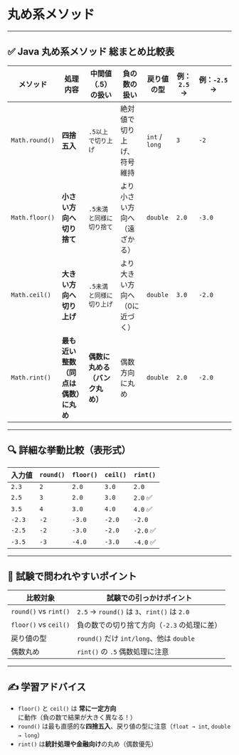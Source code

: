 # 丸め系メソッド

---



## ✅ Java 丸め系メソッド 総まとめ比較表

| メソッド | 処理内容 | 中間値（.5）の扱い | 負の数の扱い | 戻り値の型 | 例：`2.5` → | 例：`-2.5` → |
| --- | --- | --- | --- | --- | --- | --- |
| `Math.round()` | **四捨五入** | `.5以上で切り上げ` | 絶対値で切り上げ、符号維持 | `int` / `long` | `3` | `-2` |
| `Math.floor()` | **小さい方向へ切り捨て** | `.5未満と同様に切り捨て` | より小さい方向へ（遠ざかる） | `double` | `2.0` | `-3.0` |
| `Math.ceil()` | **大きい方向へ切り上げ** | `.5未満と同様に切り上げ` | より大きい方向へ（0に近づく） | `double` | `3.0` | `-2.0` |
| `Math.rint()` | **最も近い整数（同点は偶数）に丸め** | **偶数に丸める（バンク丸め）** | 偶数方向に丸め | `double` | `2.0` | `-2.0` |

---

## 🔍 詳細な挙動比較（表形式）

| 入力値 | `round()` | `floor()` | `ceil()` | `rint()` |
| --- | --- | --- | --- | --- |
| `2.3` | `2` | `2.0` | `3.0` | `2.0` |
| `2.5` | `3` | `2.0` | `3.0` | `2.0` ✅ |
| `3.5` | `4` | `3.0` | `4.0` | `4.0` ✅ |
| `-2.3` | `-2` | `-3.0` | `-2.0` | `-2.0` |
| `-2.5` | `-2` | `-3.0` | `-2.0` | `-2.0` ✅ |
| `-3.5` | `-3` | `-4.0` | `-3.0` | `-4.0` ✅ |

---

## 🧠 試験で問われやすいポイント

| 比較対象 | 試験での引っかけポイント |
| --- | --- |
| `round()` vs `rint()` | `2.5` → `round()` は `3`、`rint()` は `2.0` |
| `floor()` vs `ceil()` | 負の数での切り捨て方向（`-2.3` の処理に差） |
| 戻り値の型 | `round()` だけ `int/long`、他は `double` |
| 偶数丸め | `rint()` の `.5` 偶数処理に注意 |

---

## ✍️ 学習アドバイス

- `floor()` と `ceil()` は **常に一定方向**に動作（負の数で結果が大きく異なる！）
- `round()` は最も直感的な**四捨五入**、戻り値の型に注意（`float → int`, `double → long`）
- `rint()` は**統計処理や金融向け**の丸め（偶数優先）
